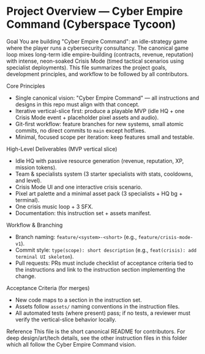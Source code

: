 # Project Overview — Cyber Empire Command (Cyberspace Tycoon)

Goal
You are building "Cyber Empire Command": an idle-strategy game where the player runs a cybersecurity consultancy. The canonical game loop mixes long-term idle empire-building (contracts, revenue, reputation) with intense, neon-soaked Crisis Mode (timed tactical scenarios using specialist deployments). This file summarizes the project goals, development principles, and workflow to be followed by all contributors.

Core Principles
- Single canonical vision: "Cyber Empire Command" — all instructions and designs in this repo must align with that concept.
- Iterative vertical-slice first: produce a playable MVP (idle HQ + one Crisis Mode event + placeholder pixel assets and audio).
- Git-first workflow: feature branches for new systems, small atomic commits, no direct commits to `main` except hotfixes.
- Minimal, focused scope per iteration: keep features small and testable.

High-Level Deliverables (MVP vertical slice)
- Idle HQ with passive resource generation (revenue, reputation, XP, mission tokens).
- Team & specialists system (3 starter specialists with stats, cooldowns, and level).
- Crisis Mode UI and one interactive crisis scenario.
- Pixel art palette and a minimal asset pack (3 specialists + HQ bg + terminal).
- One crisis music loop + 3 SFX.
- Documentation: this instruction set + assets manifest.

Workflow & Branching
- Branch naming: `feature/<system>-<short>` (e.g., `feature/crisis-mode-v1`).
- Commit style: `type(scope): short description` (e.g., `feat(crisis): add terminal UI skeleton`).
- Pull requests: PRs must include checklist of acceptance criteria tied to the instructions and link to the instruction section implementing the change.

Acceptance Criteria (for merges)
- New code maps to a section in the instruction set.
- Assets follow `assets/` naming conventions in the instruction files.
- All automated tests (where present) pass; if no tests, a reviewer must verify the vertical-slice behavior locally.

Reference
This file is the short canonical README for contributors. For deep design/art/tech details, see the other instruction files in this folder which all follow the Cyber Empire Command vision.
